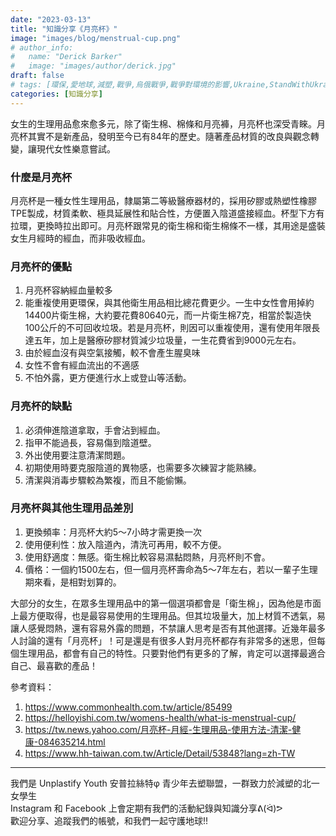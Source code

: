 ```yaml
---
date: "2023-03-13"
title: "知識分享《月亮杯》"
image: "images/blog/menstrual-cup.png"
# author_info: 
#   name: "Derick Barker"
#   image: "images/author/derick.jpg"
draft: false
# tags: [環保,愛地球,減塑,戰爭,烏俄戰爭,戰爭對環境的影響,Ukraine,StandWithUkraine,Environment,EnvironmentalImpactOnWar,知識分享]
categories: [知識分享]
---
```

女生的生理用品愈來愈多元，除了衛生棉、棉條和月亮褲，月亮杯也深受青睞。月亮杯其實不是新產品，發明至今已有84年的歷史。隨著產品材質的改良與觀念轉變，讓現代女性樂意嘗試。

### 什麼是月亮杯
月亮杯是一種女性生理用品，隸屬第二等級醫療器材的，採用矽膠或熱塑性橡膠TPE製成，材質柔軟、極具延展性和貼合性，方便置入陰道盛接經血。杯型下方有拉環，更換時拉出即可。月亮杯跟常見的衛生棉和衛生棉條不一樣，其用途是盛裝女生月經時的經血，而非吸收經血。

### 月亮杯的優點
1. 月亮杯容納經血量較多
2. 能重複使用更環保，與其他衛生用品相比總花費更少。一生中女性會用掉約14400片衛生棉，大約要花費80640元，而一片衛生棉7克，相當於製造快100公斤的不可回收垃圾。若是月亮杯，則因可以重複使用，還有使用年限長達五年，加上是醫療矽膠材質減少垃圾量，一生花費省到9000元左右。
3. 由於經血沒有與空氣接觸，較不會產生腥臭味
4. 女性不會有經血流出的不適感
5. 不怕外露，更方便進行水上或登山等活動。

### 月亮杯的缺點
1. 必須伸進陰道拿取，手會沾到經血。
2. 指甲不能過長，容易傷到陰道壁。
3. 外出使用要注意清潔問題。
4. 初期使用時要克服陰道的異物感，也需要多次練習才能熟練。
5. 清潔與消毒步驟較為繁複，而且不能偷懶。

### 月亮杯與其他生理用品差別
1. 更換頻率：月亮杯大約5～7小時才需更換一次
2. 使用便利性：放入陰道內，清洗可再用，較不方便。
3. 使用舒適度：無感。衛生棉比較容易濕黏悶熱，月亮杯則不會。
4. 價格：一個約1500左右，但一個月亮杯壽命為5～7年左右，若以一輩子生理期來看，是相對划算的。

大部分的女生，在眾多生理用品中的第一個選項都會是「衛生棉」，因為他是市面上最方便取得，也是最容易使用的生理用品。但其垃圾量大，加上材質不透氣，易讓人感覺悶熱，還有容易外露的問題，不禁讓人思考是否有其他選擇。近幾年最多人討論的還有「月亮杯」！可是還是有很多人對月亮杯都存有非常多的迷思，但每個生理用品，都會有自己的特性。只要對他們有更多的了解，肯定可以選擇最適合自己、最喜歡的產品！

參考資料：
1. https://www.commonhealth.com.tw/article/85499
2. https://helloyishi.com.tw/womens-health/what-is-menstrual-cup/
3. https://tw.news.yahoo.com/月亮杯-月經-生理用品-使用方法-清潔-健康-084635214.html
4. https://www.hh-taiwan.com.tw/Article/Detail/53848?lang=zh-TW


<hr>
我們是 Unplastify Youth 安普拉絲特φ 青少年去塑聯盟，一群致力於減塑的北一女學生<br>
Instagram 和 Facebook 上會定期有我們的活動紀錄與知識分享ᕕ(ᐛ)ᕗ<br>
歡迎分享、追蹤我們的帳號，和我們一起守護地球!!

